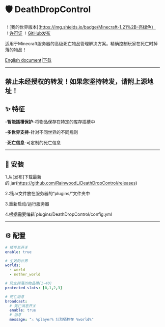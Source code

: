 # 🛡️ DeathDropControl

！[我的世界版本](https://img.shields.io/badge/Minecraft-1.21%2B-亮绿色）
！[许可证](https://img.shields.io/badge/License-MIT-blue)
！[GitHub发布](https://img.shields.io/github/v/release/RainwoodL/DeathDropControl)

适用于Minecraft服务器的高级死亡物品管理解决方案。精确控制玩家在死亡时掉落的物品！

[English document](https://github.com/RainwoodL/DeathDropControl/blob/main/README.md)|[下载](https://github.com/RainwoodL/DeathDropControl/releases)

---
## 禁止未经授权的转发！如果您坚持转发，请附上源地址！
## ✨ 特征

-**智能插槽保护**-将物品保存在特定的库存插槽中

-**多世界支持**-针对不同世界的不同规则

-**死亡信息**-可定制的死亡信息

---

## 🚀 安装

1.从[发布]下载最新的.jar(https://github.com/RainwoodL/DeathDropControl/releases)

2.将jar文件放在服务器的“plugins/”文件夹中

3.重新启动/运行服务器

4.根据需要编辑`plugins/DeathDropControl/config.yml

---

## ⚙️ 配置

```yaml
# 插件总开关
enable: true

# 生效的世界
worlds:
  - world
  - nether_world

# 防止掉落的物品槽(1-40)
protected-slots: [0,1,2,3]

# 死亡消息  
broadcast:
  # 死亡消息开关
  enable: true
  # 消息
  message: "⚔️ %player% 壮烈牺牲在 %world%"
